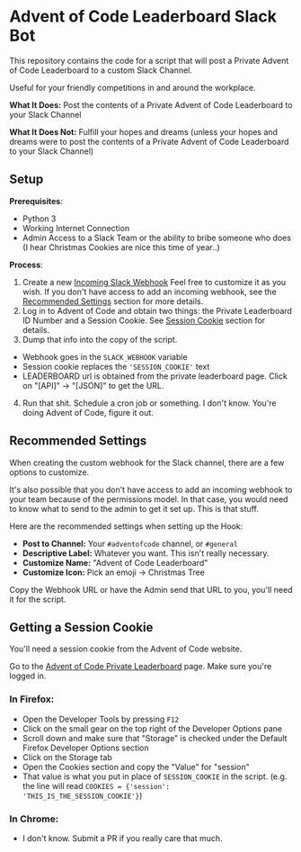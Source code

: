 # Advent of Code Leaderboard Slack Bot

This repository contains the code for a script that will post a Private Advent of Code Leaderboard to a custom Slack Channel.

Useful for your friendly competitions in and around the workplace.

**What It Does:** Post the contents of a Private Advent of Code Leaderboard to your Slack Channel

**What It Does Not:** Fulfill your hopes and dreams (unless your hopes and dreams were to post the contents of a Private Advent of Code Leaderboard to your Slack Channel)

## Setup
**Prerequisites**:
- Python 3
- Working Internet Connection
- Admin Access to a Slack Team or the ability to bribe someone who does (I hear Christmas Cookies are nice this time of year‥)

**Process**:

1. Create a new [Incoming Slack Webhook](https://api.slack.com/incoming-webhooks)
Feel free to customize it as you wish.
If you don't have access to add an incoming webhook, see the [Recommended Settings](#recommended-settings) section for more details.
2. Log in to Advent of Code and obtain two things: the Private Leaderboard ID Number and a Session Cookie.
See [Session Cookie](#getting-a-session-cookie) section for details.
3. Dump that info into the copy of the script.
  - Webhook goes in the `SLACK_WEBHOOK` variable
  - Session cookie replaces the `'SESSION_COOKIE'` text
  - LEADERBOARD url is obtained from the private leaderboard page. Click on "[API]" → "[JSON]" to get the URL.
4. Run that shit. Schedule a cron job or something. I don't know. You're doing Advent of Code, figure it out.

## Recommended Settings
When creating the custom webhook for the Slack channel, there are a few options to customize.

It's also possible that you don't have access to add an incoming webhook to your team because of the permissions model. In that case, you would need to know what to send to the admin to get it set up. This is that stuff.

Here are the recommended settings when setting up the Hook:
- **Post to Channel:** Your `#adventofcode` channel, or `#general`
- **Descriptive Label:** Whatever you want. This isn't really necessary.
- **Customize Name:** "Advent of Code Leaderboard"
- **Customize Icon:** Pick an emoji → Christmas Tree

Copy the Webhook URL or have the Admin send that URL to you, you'll need it for the script.

## Getting a Session Cookie
You'll need a session cookie from the Advent of Code website.

Go to the [Advent of Code Private Leaderboard](http://adventofcode.com/2016/leaderboard/private) page. Make sure you're logged in.

### In Firefox:
- Open the Developer Tools by pressing `F12`
- Click on the small gear on the top right of the Developer Options pane
- Scroll down and make sure that "Storage" is checked under the Default Firefox Developer Options section
- Click on the Storage tab
- Open the Cookies section and copy the "Value" for "session"
- That value is what you put in place of `SESSION_COOKIE` in the script. (e.g. the line will read `COOKIES = {'session': 'THIS_IS_THE_SESSION_COOKIE'}`)

### In Chrome:
- I don't know. Submit a PR if you really care that much.
